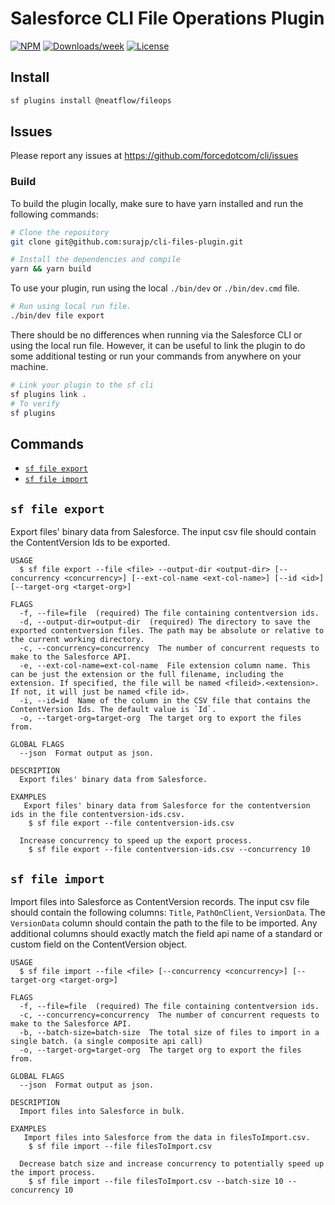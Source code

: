 # Salesforce CLI File Operations Plugin

[![NPM](https://img.shields.io/npm/v/file-export.svg?label=file-export)](https://www.npmjs.com/package/file-export) [![Downloads/week](https://img.shields.io/npm/dw/file-export.svg)](https://npmjs.org/package/file-export) [![License](https://img.shields.io/badge/License-BSD%203--Clause-brightgreen.svg)](https://raw.githubusercontent.com/salesforcecli/file-export/main/LICENSE.txt)

## Install

```bash
sf plugins install @neatflow/fileops
```

## Issues

Please report any issues at https://github.com/forcedotcom/cli/issues

### Build

To build the plugin locally, make sure to have yarn installed and run the following commands:

```bash
# Clone the repository
git clone git@github.com:surajp/cli-files-plugin.git

# Install the dependencies and compile
yarn && yarn build
```

To use your plugin, run using the local `./bin/dev` or `./bin/dev.cmd` file.

```bash
# Run using local run file.
./bin/dev file export
```

There should be no differences when running via the Salesforce CLI or using the local run file. However, it can be useful to link the plugin to do some additional testing or run your commands from anywhere on your machine.

```bash
# Link your plugin to the sf cli
sf plugins link .
# To verify
sf plugins
```

## Commands

<!-- commands -->

- [`sf file export`](#sf-file-export)
- [`sf file import`](#sf-file-import)

## `sf file export`

Export files' binary data from Salesforce. The input csv file should contain the ContentVersion Ids to be exported.

```
USAGE
  $ sf file export --file <file> --output-dir <output-dir> [--concurrency <concurrency>] [--ext-col-name <ext-col-name>] [--id <id>] [--target-org <target-org>]

FLAGS
  -f, --file=file  (required) The file containing contentversion ids.
  -d, --output-dir=output-dir  (required) The directory to save the exported contentversion files. The path may be absolute or relative to the current working directory.
  -c, --concurrency=concurrency  The number of concurrent requests to make to the Salesforce API.
  -e, --ext-col-name=ext-col-name  File extension column name. This can be just the extension or the full filename, including the extension. If specified, the file will be named <fileid>.<extension>. If not, it will just be named <file id>.
  -i, --id=id  Name of the column in the CSV file that contains the ContentVersion Ids. The default value is `Id`.
  -o, --target-org=target-org  The target org to export the files from.

GLOBAL FLAGS
  --json  Format output as json.

DESCRIPTION
  Export files' binary data from Salesforce.

EXAMPLES
   Export files' binary data from Salesforce for the contentversion ids in the file contentversion-ids.csv.
    $ sf file export --file contentversion-ids.csv

  Increase concurrency to speed up the export process.
    $ sf file export --file contentversion-ids.csv --concurrency 10
```

## `sf file import`

Import files into Salesforce as ContentVersion records. The input csv file should contain the following columns: `Title`, `PathOnClient`, `VersionData`. The `VersionData` column should contain the path to the file to be imported. Any additional columns should exactly match the field api name of a standard or custom field on the ContentVersion object.

```
USAGE
  $ sf file import --file <file> [--concurrency <concurrency>] [--target-org <target-org>]

FLAGS
  -f, --file=file  (required) The file containing contentversion ids.
  -c, --concurrency=concurrency  The number of concurrent requests to make to the Salesforce API.
  -b, --batch-size=batch-size  The total size of files to import in a single batch. (a single composite api call)
  -o, --target-org=target-org  The target org to export the files from.

GLOBAL FLAGS
  --json  Format output as json.

DESCRIPTION
  Import files into Salesforce in bulk.

EXAMPLES
   Import files into Salesforce from the data in filesToImport.csv.
    $ sf file import --file filesToImport.csv

  Decrease batch size and increase concurrency to potentially speed up the import process.
    $ sf file import --file filesToImport.csv --batch-size 10 --concurrency 10
```

<!-- commandsstop -->
